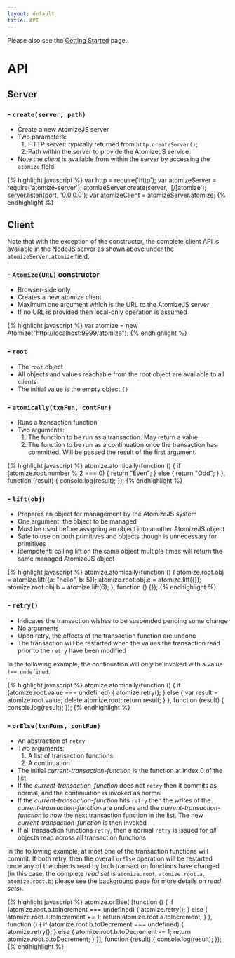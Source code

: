```yaml
---
layout: default
title: API
---
```


Please also see the [Getting Started](/getting_started.html) page.

# API

## Server

### - `create(server, path)`

* Create a new AtomizeJS server
* Two parameters:
    1. HTTP server: typically returned from `http.createServer()`;
    2. Path within the server to provide the AtomizeJS service
* Note the *client* is available from within the server by accessing
  the `atomize` field

{% highlight javascript %}
var http = require('http');
var atomizeServer = require('atomize-server');
atomizeServer.create(server, '[/]atomize');
server.listen(port, '0.0.0.0');
var atomizeClient = atomizeServer.atomize;
{% endhighlight %}

## Client

Note that with the exception of the constructor, the complete client
API is available in the NodeJS server as shown above under the
`atomizeServer.atomize` field.

### - `Atomize(URL)` constructor

* Browser-side only
* Creates a new atomize client
* Maximum one argument which is the URL to the AtomizeJS server
* If no URL is provided then local-only operation is assumed

{% highlight javascript %}
var atomize = new Atomize("http://localhost:9999/atomize");
{% endhighlight %}

### - `root`

* The `root` object
* All objects and values reachable from the root object are available
  to all clients
* The initial value is the empty object `{}`

### - `atomically(txnFun, contFun)`

* Runs a transaction function
* Two arguments:
    1. The function to be run as a transaction. May return a value.
    2. The function to be run as a continuation once the transaction
    has committed. Will be passed the result of the first argument.

{% highlight javascript %}
atomize.atomically(function () {
    if (atomize.root.number % 2 === 0) {
        return "Even";
    } else {
        return "Odd";
    }
}, function (result) {
    console.log(result);
});
{% endhighlight %}

### - `lift(obj)`

* Prepares an object for management by the AtomizeJS system
* One argument: the object to be managed
* Must be used before assigning an object into another AtomizeJS
  object
* Safe to use on both primitives and objects though is unnecessary for
  primitives
* Idempotent: calling lift on the same object multiple times will
  return the same managed AtomizeJS object

{% highlight javascript %}
atomize.atomically(function () {
    atomize.root.obj = atomize.lift({a: "hello", b: 5});
    atomize.root.obj.c = atomize.lift({});
    atomize.root.obj.b = atomize.lift(6);
}, function () {});
{% endhighlight %}

### - `retry()`

* Indicates the transaction wishes to be suspended pending some change
* No arguments
* Upon retry, the effects of the transaction function are undone
* The transaction will be restarted when the values the transaction
  read prior to the `retry` have been modified

In the following example, the continuation will *only* be invoked with
a value `!== undefined`:

{% highlight javascript %}
atomize.atomically(function () {
    if (atomize.root.value === undefined) {
        atomize.retry();
    } else {
        var result = atomize.root.value;
        delete atomize.root;
        return result;
    }
}, function (result) {
    console.log(result);
});
{% endhighlight %}

### - `orElse(txnFuns, contFun)`

* An abstraction of `retry`
* Two arguments:
    1. A list of transaction functions
    2. A continuation
* The initial *current-transaction-function* is the function at index
  0 of the list
* If the *current-transaction-function* does not `retry` then it
  commits as normal, and the continuation is invoked as normal
* If the *current-transaction-function* hits `retry` then the *writes*
  of the *current-transaction-function* are undone and the
  *current-transaction-function* is now the next transaction function
  in the list. The new *current-transaction-function* is then invoked
* If all transaction functions `retry`, then a normal `retry` is
  issued for *all* objects read across all transaction functions

In the following example, at most one of the transaction functions
will commit. If both retry, then the overall `orElse` operation will
be restarted once any of the objects read by both transaction
functions have changed (in this case, the complete *read set* is
`atomize.root`, `atomize.root.a`, `atomize.root.b`; please see the
[background](/background.html) page for more details on *read sets*).

{% highlight javascript %}
atomize.orElse(
    [function () {
         if (atomize.root.a.toIncrement === undefined) {
             atomize.retry();
         } else {
             atomize.root.a.toIncrement += 1;
             return atomize.root.a.toIncrement;
         }
     },
     function () {
         if (atomize.root.b.toDecrement === undefined) {
             atomize.retry();
         } else {
             atomize.root.b.toDecrement -= 1;
             return atomize.root.b.toDecrement;
         }
     }], function (result) {
         console.log(result);
     });
{% endhighlight %}
